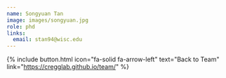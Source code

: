 ```yaml
---
name: Songyuan Tan
image: images/songyuan.jpg
role: phd
links:
  email: stan94@wisc.edu
---
```


{% include button.html icon="fa-solid fa-arrow-left" text="Back to Team" link="https://cregglab.github.io/team/" %}
